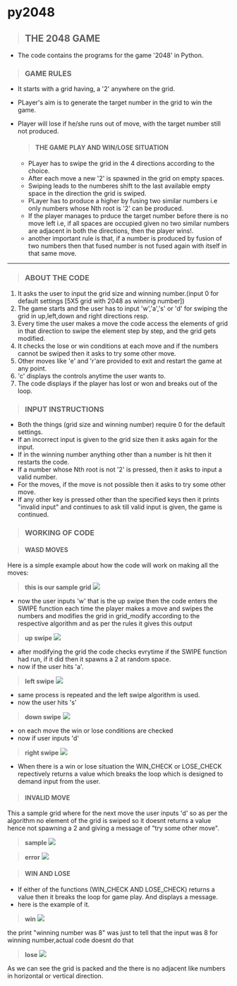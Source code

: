 # py2048
>## THE 2048 GAME
* The code contains the programs for the game '2048' in Python.

>### GAME RULES
* It starts with a grid having, a '2' anywhere on the grid.
* PLayer's aim is to generate the target number in the grid to win the game.
* Player will lose if he/she runs out of move, with the target number still not produced.

  >#### THE GAME PLAY AND WIN/LOSE SITUATION
  * PLayer has to swipe the grid in the 4 directions according to the choice.
  * After each move a new '2' is spawned in the grid on empty spaces.
  * Swiping leads to the numberes shift to the last available empty space in the direction the grid is swiped.
  * PLayer has to produce a higher by fusing two similar numbers i.e only numbers whose Nth root is '2' can be produced.
  * If the player manages to prduce the target number before there is  no move left i.e, if all spaces are occupied given no two similar numbers are adjacent in both the directions, then the player wins!.
  * another important rule is that, if a number is produced by fusion of two numbers then that fused number is not fused again with itself in that same move.
---
  
>### ABOUT THE CODE
1. It asks the user to input the grid size and winning number.(input 0 for default settings [5X5 grid with 2048 as winning number])
1. The game starts and the user has to input 'w','a','s' or 'd' for swiping the grid in up,left,down and right directions resp.
1. Every time the user makes a move the code access the elements of grid in that direction to swipe the element step by step, and the grid gets modified.
1. It checks the lose or win conditions at each move and if the numbers cannot be swiped then it asks to try some other move.
1. Other moves like 'e' and 'r'are provided to exit and restart the game at any point.
1. 'c' displays the controls anytime the user wants to.
1. The code displays if the player has lost or won and breaks out of the loop.

>### INPUT INSTRUCTIONS
* Both the things (grid size and winning number) require 0 for the default settings.
* If an incorrect input is given to the grid size then it asks again for the input.
* If in the winning number anything other than a number is hit then it restarts the code.
* If a number whose Nth root is not '2' is pressed, then it asks to input a valid number.
* For the moves, if the move is not possible then it asks to try some other move.
* If any other key is pressed other than the specified keys then it prints "invalid input" and continues to ask till valid input is given, the game is continued.


>### WORKING OF CODE

  >#### WASD MOVES
  Here is a simple example about how the code will work on making all the moves:

  >__this is our sample grid__
  ![](images/ssf1.PNG)
  * now the user inputs 'w' that is the up swipe then the code enters the SWIPE function each time the player makes a move and swipes the numbers and modifies the grid in grid_modify according to the respective algorithm and as per the rules it gives this output

  >__up swipe__
  ![](images/ssfw2.PNG)
  * after modifying the grid the code checks evrytime if the SWIPE function had run, if it did then it spawns a 2 at random space.
  * now if the user hits 'a'.

  >__left swipe__
  ![](images/ssfa3.PNG)
  * same process is repeated and the left swipe algorithm is used.
  * now the user hits 's'

  >__down swipe__
  ![](images/ssfs4.PNG)

  * on each move the win or lose conditions are checked 
  * now if user inputs 'd'

  >__right swipe__
  ![](images/ssfd5.PNG)

  * When there is a win or lose situation the WIN_CHECK or LOSE_CHECK repectively returns a value which breaks the loop which is  designed to demand input from the user.
  
  
  >#### INVALID MOVE
  This a sample grid where for the next move the user inputs 'd' so as per the algorithm no element of the grid is swiped so it doesnt returns a value hence not spawning a 2 and giving a message of "try some other move".
  
  >__sample__
  ![](images/key1.PNG)
  
  >__error__
  ![](images/key2.PNG)
  
  
  >#### WIN AND LOSE
  * If either of the functions (WIN_CHECK AND LOSE_CHECK) returns a value then it breaks the loop for game play. And displays a message.
  * here is the example of it.
  
  >__win__
 ![](images/win.PNG)
 
 the print "winning number was 8" was just to tell that the input was 8 for winning number,actual code doesnt do that
 
 >__lose__
 ![](images/lose.PNG)
 
 As we can see the grid is packed and the there is no adjacent like numbers in horizontal or vertical direction.


